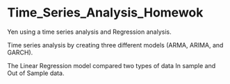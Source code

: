 # Time_Series_Analysis_Homewok
Yen using a time series analysis and Regression analysis.

Time series analysis by creating three different models (ARMA, ARIMA, and GARCH).

The Linear Regression model compared two types of data In sample and Out of Sample data.
